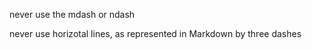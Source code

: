 ---
---

never use the mdash or ndash

never use horizotal lines, as represented in Markdown by three dashes